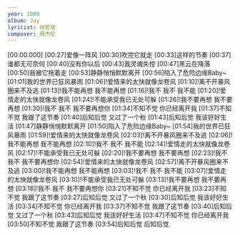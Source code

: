 ```yaml
---
year: 2000
album: Jay
lyricist: 徐若瑄
composer: 周杰伦
---
```

[00:00.000]
[00:27]爱像一阵风
[00:30]吹完它就走
[00:33]这样的节奏
[00:37]谁都无可奈何
[00:40]没有你以后
[00:43]我灵魂失控
[00:47]黑云在降落
[00:50]我被它拖着走
[00:53]静静悄悄默默离开
[00:56]陷入了危险边缘Baby~
[01:01]我的世界已狂风暴雨
[01:06]!爱情来的太快就像龙卷风
[01:10]!离不开暴风圈来不及逃
[01:13]!我不能再想 我不能再想
[01:16]!我不 我不 我不能
[01:20]!爱情走的太快就像龙卷风
[01:24]!不能承受我已无处可躲
[01:26]!我不要再想 我不要再想
[01:30]!我不 我不 我不要再想你
[01:34]不知不觉 你已经离开我
[01:37]不知不觉 我跟了这节奏
[01:40]后知后觉 又过了一个秋
[01:43]后知后觉 我该好好生活
[01:47]静静悄悄默默离开
[01:50]陷入了危险边缘Baby~
[01:54]我的世界已狂风暴雨
[01:59]!爱情来的太快就像龙卷风
[02:03]!离不开暴风圈来不及逃
[02:06]!我不能再想 我不能再想
[02:10]!我不 我不 我不能
[02:14]!爱情走的太快就像龙卷风
[02:17]!不能承受我已无处可躲
[02:20]!我不要再想 我不要再想
[02:23]!我不 我不 我不要再想你
[02:54]!爱情来的太快就像龙卷风
[02:57]!离不开暴风圈来不及逃
[03:00]!我不能再想 我不能再想
[03:03]!我不 我不 我不能
[03:07]!爱情走的太快就像龙卷风
[03:10]!不能承受我已无处可躲
[03:13]!我不要再想 我不要再想
[03:16]!我不 我不 我不要再想你
[03:21]不知不觉 你已经离开我
[03:23]不知不觉 我跟了这节奏
[03:27]后知后觉 又过了一个秋
[03:30]后知后觉 我该好好生活
[03:34]不知不觉 你已经离开我
[03:37]不知不觉 我跟了这节奏
[03:40]后知后觉 又过了一个秋
[03:43]后知后觉 我该好好生活
[03:47]不知不觉 你已经离开我
[03:50]不知不觉 我跟了这节奏
[03:54]后知后觉 后知后觉